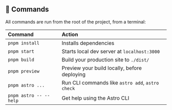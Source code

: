 ## 🧞 Commands

All commands are run from the root of the project, from a terminal:

| Command                   | Action                                        |
| :------------------------ | :---------------------------------------------|
| `pnpm install`         | Installs dependencies                            |
| `pnpm start`           | Starts local dev server at `localhost:3000`      |
| `pnpm build`           | Build your production site to `./dist/`          |
| `pnpm preview`         | Preview your build locally, before deploying     |
| `pnpm astro ...`       | Run CLI commands like `astro add`, `astro check` |
| `pnpm astro -- --help` | Get help using the Astro CLI                     |
